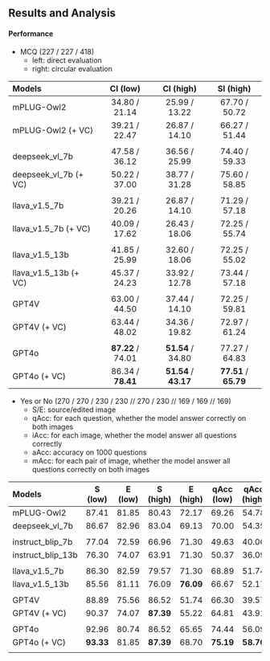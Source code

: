 ## Results and Analysis

#### Performance

* MCQ (227 / 227 / 418)
    - left: direct evaluation
    - right: circular evaluation

|            Models            |        CI (low)     |       CI (high)     |       SI (high)     |
|            :-                |          :-:        |         :-:         |         :-:         |
|       mPLUG-Owl2             |    34.80 / 21.14    |    25.99 / 13.22    |    67.70 / 50.72    |
|       mPLUG-Owl2 (+ VC)      |    39.21 / 22.47    |    26.87 / 14.10    |    66.27 / 51.44    |
| | | | |
|       deepseek_vl_7b         |    47.58 / 36.12    |    36.56 / 25.99    |    74.40 / 59.33    |
|       deepseek_vl_7b (+ VC)  |    50.22 / 37.00    |    38.77 / 31.28    |    75.60 / 58.85    |
| | | | |
|       llava_v1.5_7b          |    39.21 / 20.26    |    26.87 / 14.10    |    71.29 / 57.18    |
|       llava_v1.5_7b (+ VC)   |    40.09 / 17.62    |    26.43 / 18.06    |    72.25 / 55.74    |
| | | | |
|       llava_v1.5_13b         |    41.85 / 25.99    |    32.60 / 18.06    |    72.25 / 55.02    |
|       llava_v1.5_13b (+ VC)  |    45.37 / 24.23    |    33.92 / 12.78    |    73.44 / 57.18    |
| | | | |
|       GPT4V                  |    63.00 / 44.50    |    37.44 / 14.10    |    72.25 / 59.81    |
|       GPT4V (+ VC)           |    63.44 / 48.02    |    34.36 / 19.82    |    72.97 / 61.24    |
| | | | |
|       GPT4o                  | **87.22** / 74.01   |  **51.54** / 34.80  |    77.27 / 64.83    |
|       GPT4o (+ VC)           |  86.34 / **78.41**  |**51.54** / **43.17**|**77.51** / **65.79**|

* Yes or No (270 / 270 / 230 / 230 // 270 / 230 // 169 / 169 // 169)
    - S/E: source/edited image
    - qAcc: for each question, whether the model answer correctly on both images
    - iAcc: for each image, whether the model answer all questions correctly
    - aAcc: accuracy on 1000 questions
    - mAcc: for each pair of image, whether the model answer all questions correctly on both images

|         Models      | S (low) | E (low) | S (high) | E (high) | qAcc (low) | qAcc (high) | iAcc (S) | iAcc (E) |  aAcc  |   mAcc   |
|         :-          |  :-:    |    :-:  |  :-:     |    :-:   |  :-:       |   :-:       |  :-:     |   :-:    |  :-:   |   :-:   |
|    mPLUG-Owl2       | 87.41   | 81.85   |  80.43   |  72.17   |   69.26    |   54.78     |  66.27   |  54.44   |  80.8  |  36.09  |
|    deepseek_vl_7b   | 86.67   |  82.96  |  83.04   |  69.13   |   70.00    |   54.35     |  68.05   |  52.07   |  80.8  |  33.73  |
| | | | | | | | | | | |
|    instruct_blip_7b      | 77.04 | 72.59   | 66.96 |  71.30   | 49.63  | 40.00   | 44.38 |  44.97   | 72.20 |  17.75  |
|    instruct_blip_13b     | 76.30 | 74.07   | 63.91 |  71.30   | 50.37  | 36.09   | 41.42 |  46.15   | 71.7 |  15.98  |
| | | | | | | | | | | |
|    llava_v1.5_7b    | 86.30   | 82.59   |  79.57   |  71.30   |   68.89    |   51.74     |  64.50   |  52.66   |  80.3  |  31.36  |
|    llava_v1.5_13b   | 85.56   | 81.11   |  76.09   |**76.09** |   66.67    |   52.17     |  58.58   |  55.62   |  80.0  |  28.40  |
| | | | | | | | | | | |
|    GPT4V            | 88.89   | 75.56   |  86.52   |  51.74   |   66.30    |   39.57     |  71.01   |  30.77   |  76.2  |  23.08  |
|    GPT4V (+ VC)     | 90.37   | 74.07   |**87.39** |  55.22   |   64.81    |   43.91     |  75.15   |  37.28   |  77.2  |  30.77  |
| | | | | | | | | | | |
|    GPT4o            |  92.96  | 80.74   |  86.52   |  65.65   |   74.44    |   56.09     |  76.92   |  48.52   |  81.9  |**39.05**|
|    GPT4o (+ VC)     |**93.33**| 81.85   |**87.39** |  68.70   | **75.19**  | **58.70**   |**78.11** |  49.70   |**83.2**|  38.46  |
| | | | | | | | | | | |
